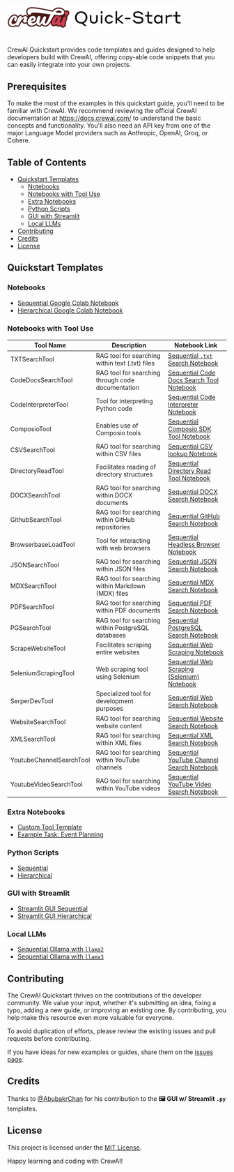<a href="https://cookbook.openai.com" target="_blank">
  <picture>
    <source media="(prefers-color-scheme: dark)" srcset="images/crewai-qstart-cover.png">
    <img alt="OpenAI Cookbook Logo" src="images/crewai-qstart-cover.png" width="400px" style="max-width: 100%; margin-bottom: 20px;">
  </picture>
</a>

CrewAI Quickstart provides code templates and guides designed to help developers build with CrewAI, offering copy-able code snippets that you can easily integrate into your own projects.


## Prerequisites

To make the most of the examples in this quickstart guide, you'll need to be familiar with CrewAI. We recommend reviewing the official CrewAI documentation at https://docs.crewai.com/ to understand the basic concepts and functionality. You'll also need an API key from one of the major Language Model providers such as Anthropic, OpenAI, Groq, or Cohere.


## Table of Contents

- [Quickstart Templates](#quickstart-templates)
  - [Notebooks](#notebooks)
  - [Notebooks with Tool Use](#notebooks-with-tool-use)
  - [Extra Notebooks](#extra-notebooks)
  - [Python Scripts](#python-scripts)
  - [GUI with Streamlit](#gui-with-streamlit)
  - [Local LLMs](#local-llms)
- [Contributing](#contributing)
- [Credits](#credits)
- [License](#license)

## Quickstart Templates

### Notebooks

- [Sequential Google Colab Notebook](https://github.com/alexfazio/crewAI-quickstart/blob/main/crewai_sequential_quickstart.ipynb)
- [Hierarchical Google Colab Notebook](https://github.com/alexfazio/crewAI-quickstart/blob/main/crewai_hierarchical_quickstart.ipynb)

### Notebooks with Tool Use

| Tool Name | Description | Notebook Link |
|-----------|-------------|---------------|
| TXTSearchTool | RAG tool for searching within text (.txt) files | [Sequential `.txt` Search Notebook](https://github.com/alexfazio/crewAI-quickstart/blob/main/crewai_sequential_TXTSearchTool_quickstart.ipynb) |
| CodeDocsSearchTool | RAG tool for searching through code documentation | [Sequential Code Docs Search Tool Notebook](https://github.com/alexfazio/crewAI-quickstart/blob/main/crewai_sequential_CodeDocsSearchTool_quickstart.ipynb) |
| CodeInterpreterTool | Tool for interpreting Python code | [Sequential Code Interpreter Notebook](https://github.com/alexfazio/crewAI-quickstart/blob/main/crewai_sequential_CodeInterpreterTool_quickstart.ipynb) |
| ComposioTool | Enables use of Composio tools | [Sequential Composio SDK Tool Notebook](https://github.com/alexfazio/crewAI-quickstart/blob/main/crewai_sequential_composio_core_quickstart.ipynb) |
| CSVSearchTool | RAG tool for searching within CSV files | [Sequential CSV lookup Notebook](https://github.com/alexfazio/crewAI-quickstart/blob/main/crewai_sequential_CSVSearchTool_quickstart.ipynb) |
| DirectoryReadTool | Facilitates reading of directory structures | [Sequential Directory Read Tool Notebook](https://github.com/alexfazio/crewAI-quickstart/blob/main/crewai_sequential_DirectoryReadTool_quickstart.ipynb) |
| DOCXSearchTool | RAG tool for searching within DOCX documents | [Sequential DOCX Search Notebook](https://github.com/alexfazio/crewAI-quickstart/blob/main/crewai_sequential_DOCXSearchTool_quickstart.ipynb) |
| GithubSearchTool | RAG tool for searching within GitHub repositories | [Sequential GitHub Search Notebook](https://github.com/alexfazio/crewAI-quickstart/blob/main/crewai_sequential_GithubSearchTool_quickstart.ipynb) |
| BrowserbaseLoadTool | Tool for interacting with web browsers | [Sequential Headless Browser Notebook](https://github.com/alexfazio/crewAI-quickstart/blob/main/crewai_sequential_BrowserbaseLoadTool_quickstart.ipynb) |
| JSONSearchTool | RAG tool for searching within JSON files | [Sequential JSON Search Notebook](https://github.com/alexfazio/crewAI-quickstart/blob/main/crewai_sequential_JSONSearchTool_quickstart.ipynb) |
| MDXSearchTool | RAG tool for searching within Markdown (MDX) files | [Sequential MDX Search Notebook](https://github.com/alexfazio/crewAI-quickstart/blob/main/crewai_sequential_MDXSearchTool_quickstart.ipynb) |
| PDFSearchTool | RAG tool for searching within PDF documents | [Sequential PDF Search Notebook](https://github.com/alexfazio/crewAI-quickstart/blob/main/crewai_sequential_PDFSearchTool_quickstart.ipynb) |
| PGSearchTool | RAG tool for searching within PostgreSQL databases | [Sequential PostgreSQL Search Notebook](https://github.com/alexfazio/crewAI-quickstart/blob/main/crewai_sequential_PGSearchTool_quickstart.ipynb) |
| ScrapeWebsiteTool | Facilitates scraping entire websites | [Sequential Web Scraping Notebook](https://github.com/alexfazio/crewAI-quickstart/blob/main/crewai_sequential_ScrapeWebsiteTool_quickstart.ipynb) |
| SeleniumScrapingTool | Web scraping tool using Selenium | [Sequential Web Scraping (Selenium) Notebook](https://github.com/alexfazio/crewAI-quickstart/blob/main/crewai_sequential_SeleniumScrapingTool_quickstart.ipynb) |
| SerperDevTool | Specialized tool for development purposes | [Sequential Web Search Notebook](https://github.com/alexfazio/crewAI-quickstart/blob/main/crewai_sequential_SerperDevTool_quickstart.ipynb) |
| WebsiteSearchTool | RAG tool for searching website content | [Sequential Website Search Notebook](https://github.com/alexfazio/crewAI-quickstart/blob/main/crewai_sequential_WebsiteSearchTool_quickstart.ipynb) |
| XMLSearchTool | RAG tool for searching within XML files | [Sequential XML Search Notebook](https://github.com/alexfazio/crewAI-quickstart/blob/main/crewai_sequential_XMLSearchTool_quickstart.ipynb) |
| YoutubeChannelSearchTool | RAG tool for searching within YouTube channels | [Sequential YouTube Channel Search Notebook](https://github.com/alexfazio/crewAI-quickstart/blob/main/crewai_sequential_YoutubeChannelSearchTool_quickstart.ipynb) |
| YoutubeVideoSearchTool | RAG tool for searching within YouTube videos | [Sequential YouTube Video Search Notebook](https://github.com/alexfazio/crewAI-quickstart/blob/main/crewai_sequential_YoutubeVideoSearchTool_quickstart.ipynb) |

### Extra Notebooks

- [Custom Tool Template](https://github.com/alexfazio/crewAI-quickstart/blob/main/crewai_custom_tool_template_quickstart.ipynb)
- [Example Task: Event Planning](https://github.com/alexfazio/crewAI-quickstart/blob/main/crewai-example-task-event-planning-quickstart.ipynb)

### Python Scripts

- [Sequential](https://github.com/alexfazio/crewAI-quickstart/tree/main/crewai-sequential-quickstart)
- [Hierarchical](https://github.com/alexfazio/crewAI-quickstart/tree/main/crewai-hierarchical-quickstart)

### GUI with Streamlit

- [Streamlit GUI Sequential](https://github.com/alexfazio/crewAI-quickstart/tree/main/crewai-streamlit-sequential-quickstart)
- [Streamlit GUI Hierarchical](https://github.com/alexfazio/crewAI-quickstart/tree/main/crewai-hierarchical-quickstart)

### Local LLMs

- [Sequential Ollama with `llama2`](https://github.com/alexfazio/crewAI-quickstart/tree/main/crewai-sequential-ollama2-quickstart)
- [Sequential Ollama with `llama3`](https://github.com/alexfazio/crewAI-quickstart/tree/main/crewai-sequential-ollama3-quickstart)

## Contributing

The CrewAI Quickstart thrives on the contributions of the developer community. We value your input, whether it's submitting an idea, fixing a typo, adding a new guide, or improving an existing one. By contributing, you help make this resource even more valuable for everyone.

To avoid duplication of efforts, please review the existing issues and pull requests before contributing.

If you have ideas for new examples or guides, share them on the [issues page](https://github.com/alexfazio/crewAI-quickstart/issues).

## Credits

Thanks to [@AbubakrChan](https://github.com/AbubakrChan) for his contribution to the **🖼️ GUI w/ Streamlit `.py`** templates.

## License

This project is licensed under the [MIT License](LICENSE).

Happy learning and coding with CrewAI!